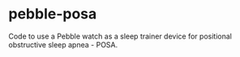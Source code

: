 # pebble-posa
Code to use a Pebble watch as a sleep trainer device for positional obstructive sleep apnea - POSA.
